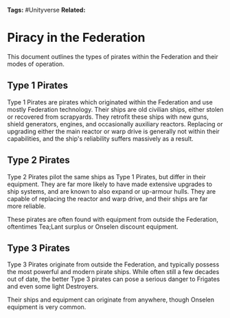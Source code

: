 **Tags:** #Unityverse
**Related:** 
# Piracy in the Federation
This document outlines the types of pirates within the Federation and their modes of operation.

## Type 1 Pirates
Type 1 Pirates are pirates which originated within the Federation and use mostly Federation technology. Their ships are old civilian ships, either stolen or recovered from scrapyards. They retrofit these ships with new guns, shield generators, engines, and occasionally auxiliary reactors. Replacing or upgrading either the main reactor or warp drive is generally not within their capabilities, and the ship's reliability suffers massively as a result.

## Type 2 Pirates
Type 2 Pirates pilot the same ships as Type 1 Pirates, but differ in their equipment. They are far more likely to have made extensive upgrades to ship systems, and are known to also expand or up-armour hulls. They are capable of replacing the reactor and warp drive, and their ships are far more reliable.  
  
These pirates are often found with equipment from outside the Federation, oftentimes Tea;Lant surplus or Onselen discount equipment.

## Type 3 Pirates
Type 3 Pirates originate from outside the Federation, and typically possess the most powerful and modern pirate ships. While often still a few decades out of date, the better Type 3 pirates can pose a serious danger to Frigates and even some light Destroyers.  
  
Their ships and equipment can originate from anywhere, though Onselen equipment is very common.
